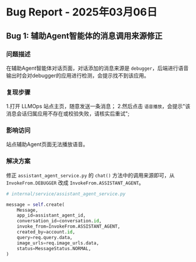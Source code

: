 # Bug Report - 2025年03月06日

## Bug 1: 辅助Agent智能体的消息调用来源修正

### 问题描述

在辅助Agent智能体对话页面，对话添加的消息来源是 `debugger`，后端进行语音输出时会对debugger的应用进行检测，会提示找不到该应用。

### 复现步骤

1.打开 LLMOps 站点主页，随意发送一条消息；
2.然后点击 `语音播放`，会提示"该消息会话归属应用不存在或校验失败，请核实后重试";

### 影响访问

站点辅助Agent页面无法播放语音。

### 解决方案

修正 `assistant_agent_service.py` 的 `chat()` 方法中的调用来源即可，从 `InvokeFrom.DEBUGGER`
改成 `InvokeFrom.ASSISTANT_AGENT`。

```python
# internal/service/assistant_agent_service.py

message = self.create(
    Message,
    app_id=assistant_agent_id,
    conversation_id=conversation.id,
    invoke_from=InvokeFrom.ASSISTANT_AGENT,
    created_by=account.id,
    query=req.query.data,
    image_urls=req.image_urls.data,
    status=MessageStatus.NORMAL,
)
```
